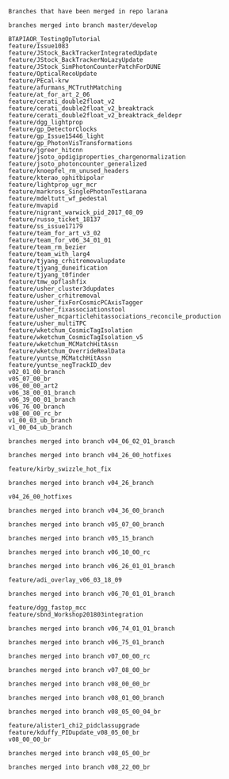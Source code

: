     Branches that have been merged in repo larana

    branches merged into branch master/develop

    BTAPIAOR_TestingOpTutorial
    feature/Issue1083
    feature/JStock_BackTrackerIntegratedUpdate
    feature/JStock_BackTrackerNoLazyUpdate
    feature/JStock_SimPhotonCounterPatchForDUNE
    feature/OpticalRecoUpdate
    feature/PEcal-krw
    feature/afurmans_MCTruthMatching
    feature/at_for_art_2_06
    feature/cerati_double2float_v2
    feature/cerati_double2float_v2_breaktrack
    feature/cerati_double2float_v2_breaktrack_deldepr
    feature/dgg_lightprop
    feature/gp_DetectorClocks
    feature/gp_Issue15446_light
    feature/gp_PhotonVisTransformations
    feature/jgreer_hitcnn
    feature/jsoto_opdigiproperties_chargenormalization
    feature/jsoto_photoncounter_generalized
    feature/knoepfel_rm_unused_headers
    feature/kterao_ophitbipolar
    feature/lightprop_ugr_mcr
    feature/markross_SinglePhotonTestLarana
    feature/mdeltutt_wf_pedestal
    feature/mvapid
    feature/nigrant_warwick_pid_2017_08_09
    feature/russo_ticket_18137
    feature/ss_issue17179
    feature/team_for_art_v3_02
    feature/team_for_v06_34_01_01
    feature/team_rm_bezier
    feature/team_with_larg4
    feature/tjyang_crhitremovalupdate
    feature/tjyang_duneification
    feature/tjyang_t0finder
    feature/tmw_opflashfix
    feature/usher_cluster3dupdates
    feature/usher_crhitremoval
    feature/usher_fixForCosmicPCAxisTagger
    feature/usher_fixassociationstool
    feature/usher_mcparticlehitassociations_reconcile_production
    feature/usher_multiTPC
    feature/wketchum_CosmicTagIsolation
    feature/wketchum_CosmicTagIsolation_v5
    feature/wketchum_MCMatchHitAssn
    feature/wketchum_OverrideRealData
    feature/yuntse_MCMatchHitAssn
    feature/yuntse_negTrackID_dev
    v02_01_00_branch
    v05_07_00_br
    v06_00_00_art2
    v06_38_00_01_branch
    v06_39_00_01_branch
    v06_76_00_branch
    v08_00_00_rc_br
    v1_00_03_ub_branch
    v1_00_04_ub_branch

    branches merged into branch v04_06_02_01_branch

    branches merged into branch v04_26_00_hotfixes

    feature/kirby_swizzle_hot_fix

    branches merged into branch v04_26_branch

    v04_26_00_hotfixes

    branches merged into branch v04_36_00_branch

    branches merged into branch v05_07_00_branch

    branches merged into branch v05_15_branch

    branches merged into branch v06_10_00_rc

    branches merged into branch v06_26_01_01_branch

    feature/adi_overlay_v06_03_18_09

    branches merged into branch v06_70_01_01_branch

    feature/dgg_fastop_mcc
    feature/sbnd_Workshop201803integration

    branches merged into branch v06_74_01_01_branch

    branches merged into branch v06_75_01_branch

    branches merged into branch v07_00_00_rc

    branches merged into branch v07_08_00_br

    branches merged into branch v08_00_00_br

    branches merged into branch v08_01_00_branch

    branches merged into branch v08_05_00_04_br

    feature/alister1_chi2_pidclassupgrade
    feature/kduffy_PIDupdate_v08_05_00_br
    v08_00_00_br

    branches merged into branch v08_05_00_br

    branches merged into branch v08_22_00_br
